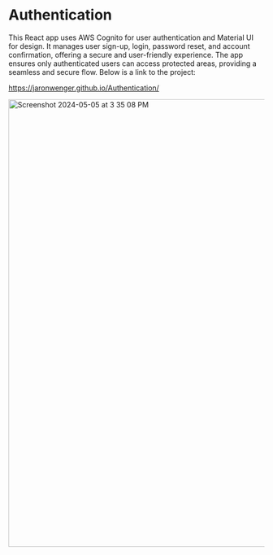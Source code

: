 # Authentication

This React app uses AWS Cognito for user authentication and Material UI for design. It manages user sign-up, login, password reset, and account confirmation, offering a secure and user-friendly experience. The app ensures only authenticated users can access protected areas, providing a seamless and secure flow. Below is a link to the project:

https://jaronwenger.github.io/Authentication/

<img width="880" alt="Screenshot 2024-05-05 at 3 35 08 PM" src="https://github.com/JaronWenger/Stock-API/assets/147181586/73d43d78-3cf4-4f81-bc04-f6c2429f456a">
